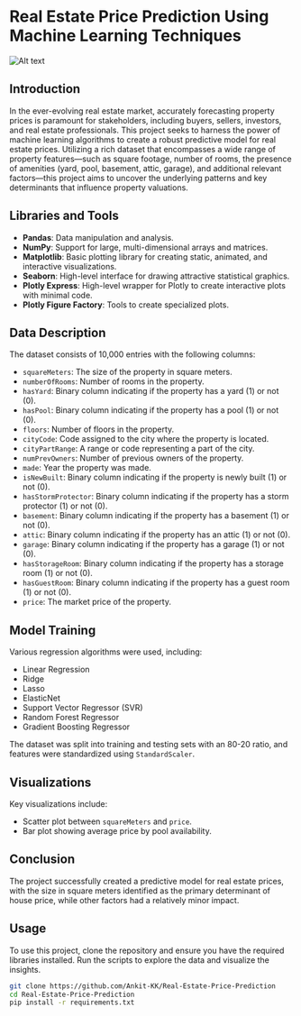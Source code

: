 # Real Estate Price Prediction Using Machine Learning Techniques

![Alt text](image_url)

## Introduction
In the ever-evolving real estate market, accurately forecasting property prices is paramount for stakeholders, including buyers, sellers, investors, and real estate professionals. This project seeks to harness the power of machine learning algorithms to create a robust predictive model for real estate prices. Utilizing a rich dataset that encompasses a wide range of property features—such as square footage, number of rooms, the presence of amenities (yard, pool, basement, attic, garage), and additional relevant factors—this project aims to uncover the underlying patterns and key determinants that influence property valuations.

## Libraries and Tools
- **Pandas**: Data manipulation and analysis.
- **NumPy**: Support for large, multi-dimensional arrays and matrices.
- **Matplotlib**: Basic plotting library for creating static, animated, and interactive visualizations.
- **Seaborn**: High-level interface for drawing attractive statistical graphics.
- **Plotly Express**: High-level wrapper for Plotly to create interactive plots with minimal code.
- **Plotly Figure Factory**: Tools to create specialized plots.

## Data Description
The dataset consists of 10,000 entries with the following columns:
- `squareMeters`: The size of the property in square meters.
- `numberOfRooms`: Number of rooms in the property.
- `hasYard`: Binary column indicating if the property has a yard (1) or not (0).
- `hasPool`: Binary column indicating if the property has a pool (1) or not (0).
- `floors`: Number of floors in the property.
- `cityCode`: Code assigned to the city where the property is located.
- `cityPartRange`: A range or code representing a part of the city.
- `numPrevOwners`: Number of previous owners of the property.
- `made`: Year the property was made.
- `isNewBuilt`: Binary column indicating if the property is newly built (1) or not (0).
- `hasStormProtector`: Binary column indicating if the property has a storm protector (1) or not (0).
- `basement`: Binary column indicating if the property has a basement (1) or not (0).
- `attic`: Binary column indicating if the property has an attic (1) or not (0).
- `garage`: Binary column indicating if the property has a garage (1) or not (0).
- `hasStorageRoom`: Binary column indicating if the property has a storage room (1) or not (0).
- `hasGuestRoom`: Binary column indicating if the property has a guest room (1) or not (0).
- `price`: The market price of the property.

## Model Training
Various regression algorithms were used, including:
- Linear Regression
- Ridge
- Lasso
- ElasticNet
- Support Vector Regressor (SVR)
- Random Forest Regressor
- Gradient Boosting Regressor

The dataset was split into training and testing sets with an 80-20 ratio, and features were standardized using `StandardScaler`.

## Visualizations
Key visualizations include:
- Scatter plot between `squareMeters` and `price`.
- Bar plot showing average price by pool availability.

## Conclusion
The project successfully created a predictive model for real estate prices, with the size in square meters identified as the primary determinant of house price, while other factors had a relatively minor impact.

## Usage
To use this project, clone the repository and ensure you have the required libraries installed. Run the scripts to explore the data and visualize the insights.

```bash
git clone https://github.com/Ankit-KK/Real-Estate-Price-Prediction
cd Real-Estate-Price-Prediction
pip install -r requirements.txt
